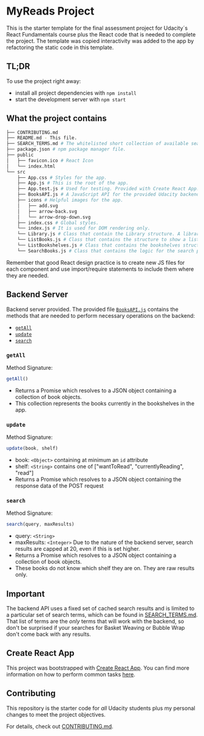 # MyReads Project

This is the starter template for the final assessment project for Udacity´s React Fundamentals course plus the React code that is needed to complete the project. The template was copied interactivity was added to the app by refactoring the static code in this template.

## TL;DR

To use the project right away:

* install all project dependencies with `npm install`
* start the development server with `npm start`

## What the project contains
```bash
├── CONTRIBUTING.md
├── README.md - This file.
├── SEARCH_TERMS.md # The whitelisted short collection of available search terms for you to use within the app.
├── package.json # npm package manager file.
├── public
│   ├── favicon.ico # React Icon
│   └── index.html
└── src
    ├── App.css # Styles for the app.
    ├── App.js # This is the root of the app.
    ├── App.test.js # Used for testing. Provided with Create React App.
    ├── BooksAPI.js # A JavaScript API for the provided Udacity backend. Instructions for the methods are below.
    ├── icons # Helpful images for the app.
    │   ├── add.svg
    │   ├── arrow-back.svg
    │   └── arrow-drop-down.svg
    ├── index.css # Global styles.
    └── index.js # It is used for DOM rendering only.
    └── Library.js # Class that contain the Library structure. A library consists of bookshelves with lists of books in each one. The library itself has a title and each bookshelf has a title too.
    └── ListBooks.js # Class that contains the structure to show a list of books as a grid and its logic.
    └── ListBookshelves.js # Class that contains the bookshelves structure. A ListBookshelves consist of a list of bookshelves. Each bookshelf consists of a title and a list of books.
    └── SearchBooks.js # Class that contains the logic for the search page.
```

Remember that good React design practice is to create new JS files for each component and use import/require statements to include them where they are needed.

## Backend Server

Backend server provided. The provided file [`BooksAPI.js`](src/BooksAPI.js) contains the methods that are needed to perform necessary operations on the backend:

* [`getAll`](#getall)
* [`update`](#update)
* [`search`](#search)

### `getAll`

Method Signature:

```js
getAll()
```

* Returns a Promise which resolves to a JSON object containing a collection of book objects.
* This collection represents the books currently in the bookshelves in the app.

### `update`

Method Signature:

```js
update(book, shelf)
```

* book: `<Object>` containing at minimum an `id` attribute
* shelf: `<String>` contains one of ["wantToRead", "currentlyReading", "read"]
* Returns a Promise which resolves to a JSON object containing the response data of the POST request

### `search`

Method Signature:

```js
search(query, maxResults)
```

* query: `<String>`
* maxResults: `<Integer>` Due to the nature of the backend server, search results are capped at 20, even if this is set higher.
* Returns a Promise which resolves to a JSON object containing a collection of book objects.
* These books do not know which shelf they are on. They are raw results only.

## Important
The backend API uses a fixed set of cached search results and is limited to a particular set of search terms, which can be found in [SEARCH_TERMS.md](SEARCH_TERMS.md). That list of terms are the _only_ terms that will work with the backend, so don't be surprised if your searches for Basket Weaving or Bubble Wrap don't come back with any results.

## Create React App

This project was bootstrapped with [Create React App](https://github.com/facebookincubator/create-react-app). You can find more information on how to perform common tasks [here](https://github.com/facebookincubator/create-react-app/blob/master/packages/react-scripts/template/README.md).

## Contributing

This repository is the starter code for _all_ Udacity students plus my personal changes to meet the project objectives.

For details, check out [CONTRIBUTING.md](CONTRIBUTING.md).
